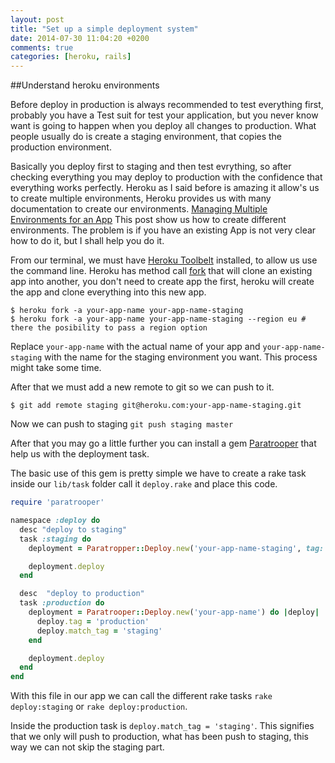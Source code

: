 ```yaml
---
layout: post
title: "Set up a simple deployment system"
date: 2014-07-30 11:04:20 +0200
comments: true
categories: [heroku, rails]
---
```


##Understand heroku environments

Before deploy in production is always recommended to test everything first, probably you have a Test suit for test your application, but you never know want is going to happen when you deploy all changes to production.
What people usually do is create a staging environment, that copies the production environment.

Basically you deploy first to staging and then test evrything, so after checking everything you may deploy to production with the confidence that everything works perfectly.
Heroku as I said before is amazing it allow's us to create multiple environments, Heroku provides us with many documentation to create our environments.
[Managing Multiple Environments for an App](https://devcenter.heroku.com/articles/multiple-environments) This post show us how to create different environments.
The problem is if you have an existing App is not very clear how to do it, but I shall help you do it.

<!-- more -->

From our terminal, we must have [Heroku Toolbelt](https://toolbelt.heroku.com/) installed, to allow us use the command line.
Heroku has method call [fork](https://devcenter.heroku.com/articles/fork-app) that will clone an existing app into another, you don't need to create app the first, heroku will create the app and clone everything into this new app.
```
$ heroku fork -a your-app-name your-app-name-staging
$ heroku fork -a your-app-name your-app-name-staging --region eu # there the posibility to pass a region option
```
Replace `your-app-name` with the actual name of your app and `your-app-name-staging` with the name for the staging environment you want.
This process might take some time.

After that we must add a new remote to git so we can push to it.
```
$ git add remote staging git@heroku.com:your-app-name-staging.git
```
Now we can push to staging `git push staging master`

After that you may go a little further you can install a gem [Paratrooper](https://github.com/mattpolito/paratrooper) that help us with the deployment task.

The basic use of this gem is pretty simple we have to create a rake task inside our `lib/task` folder call it `deploy.rake` and place this code.
```ruby
require 'paratrooper'

namespace :deploy do
  desc "deploy to staging"
  task :staging do
    deployment = Paratropper::Deploy.new('your-app-name-staging', tag: 'staging')

    deployment.deploy
  end

  desc  "deploy to production"
  task :production do
    deployment = Paratrooper::Deploy.new('your-app-name') do |deploy|
      deploy.tag = 'production'
      deploy.match_tag = 'staging'
    end

    deployment.deploy
  end
end
```

With this file in our app we can call the different rake tasks `rake deploy:staging` or `rake deploy:production`.

Inside the production task is `deploy.match_tag = 'staging'`. This signifies that we only will push to production, what has been push to staging, this way we can not skip the staging part.


